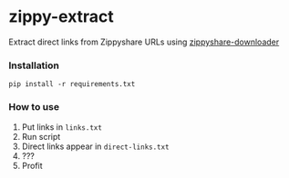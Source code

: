 # zippy-extract
Extract direct links from Zippyshare URLs using [zippyshare-downloader](https://github.com/mansuf/zippyshare-downloader)

### Installation
```
pip install -r requirements.txt
```
### How to use
1. Put links in `links.txt`
2. Run script
3. Direct links appear in `direct-links.txt`
4. ???
5. Profit
